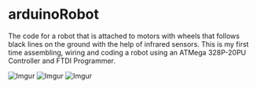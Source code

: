 # arduinoRobot
 The code for a robot that is attached to motors with wheels that follows black lines on the ground with the help of infrared sensors. This is my first time assembling, wiring and coding a robot using an ATMega 328P-20PU Controller and FTDI Programmer.


![Imgur](https://i.imgur.com/823ytqZ.jpg)
![Imgur](https://i.imgur.com/UcZSRnI.jpg)
![Imgur](https://i.imgur.com/qpfAW03.jpg)
